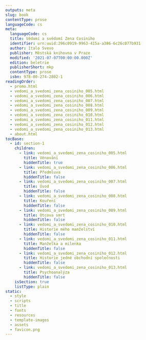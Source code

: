 ```yaml
---
outputs: meta
slug: book
contentType: prose
languageCode: cs
meta:
  languageCode: cs
  title: Vědomí a svědomí Zena Cosiniho
  identifier: urn:uuid:296c0919-9963-415a-a386-6c26c077b931
  author: Italo Svevo
  publisher: Městská knihovna v Praze
  modified: '2021-07-07T00:00:00.000Z'
  edition: beletrie
  publisherShort: mkp
  contentType: prose
  isbn: 978-80-274-2802-1
readingOrder:
  - promo.html
  - vedomi_a_svedomi_zena_cosiniho_005.html
  - vedomi_a_svedomi_zena_cosiniho_006.html
  - vedomi_a_svedomi_zena_cosiniho_007.html
  - vedomi_a_svedomi_zena_cosiniho_008.html
  - vedomi_a_svedomi_zena_cosiniho_009.html
  - vedomi_a_svedomi_zena_cosiniho_010.html
  - vedomi_a_svedomi_zena_cosiniho_011.html
  - vedomi_a_svedomi_zena_cosiniho_012.html
  - vedomi_a_svedomi_zena_cosiniho_013.html
  - about.html
tocBase:
  - id: section-1
    children:
      - link: vedomi_a_svedomi_zena_cosiniho_005.html
        title: Věnování
        hiddenTitle: true
      - link: vedomi_a_svedomi_zena_cosiniho_006.html
        title: Předmluva
        hiddenTitle: false
      - link: vedomi_a_svedomi_zena_cosiniho_007.html
        title: Úvod
        hiddenTitle: false
      - link: vedomi_a_svedomi_zena_cosiniho_008.html
        title: Kouření
        hiddenTitle: false
      - link: vedomi_a_svedomi_zena_cosiniho_009.html
        title: Otcova smrt
        hiddenTitle: false
      - link: vedomi_a_svedomi_zena_cosiniho_010.html
        title: Historie mého manželství
        hiddenTitle: false
      - link: vedomi_a_svedomi_zena_cosiniho_011.html
        title: Manželka a milenka
        hiddenTitle: false
      - link: vedomi_a_svedomi_zena_cosiniho_012.html
        title: Historie jedné obchodní společnosti
        hiddenTitle: false
      - link: vedomi_a_svedomi_zena_cosiniho_013.html
        title: Psychoanalýza
        hiddenTitle: false
    isSection: true
    listType: plain
static:
  - style
  - scripts
  - title
  - fonts
  - resources
  - template-images
  - assets
  - favicon.png
---
```

